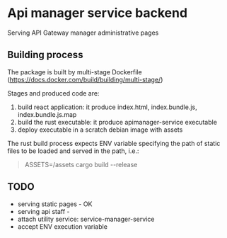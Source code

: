 # Api manager service backend

Serving API Gateway manager administrative pages

## Building process

The package is built by multi-stage Dockerfile (https://docs.docker.com/build/building/multi-stage/)

Stages and produced code are:

1. build react application: it produce index.html, index.bundle.js, index.bundle.js.map
2. build the rust executable: it produce apimanager-service executable
3. deploy executable in a scratch debian image with assets

The rust build process expects ENV variable specifying the path of static files to be loaded and served in the path, i.e.:

> ASSETS=/assets cargo build --release


## TODO

- serving static pages - OK
- serving api staff - 
- attach utility service: service-manager-service
- accept ENV execution variable